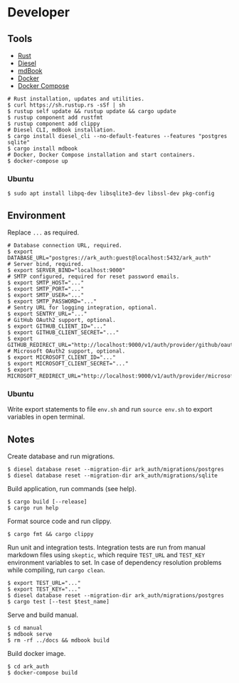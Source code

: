 # Developer

## Tools

- [Rust](https://www.rust-lang.org/)
- [Diesel](http://diesel.rs/)
- [mdBook](https://github.com/rust-lang-nursery/mdBook)
- [Docker](https://docs.docker.com/install/)
- [Docker Compose](https://docs.docker.com/compose/)

```shell
# Rust installation, updates and utilities.
$ curl https://sh.rustup.rs -sSf | sh
$ rustup self update && rustup update && cargo update
$ rustup component add rustfmt
$ rustup component add clippy
# Diesel CLI, mdBook installation.
$ cargo install diesel_cli --no-default-features --features "postgres sqlite"
$ cargo install mdbook
# Docker, Docker Compose installation and start containers.
$ docker-compose up
```

### Ubuntu

```shell
$ sudo apt install libpq-dev libsqlite3-dev libssl-dev pkg-config
```

## Environment

Replace `...` as required.

```shell
# Database connection URL, required.
$ export DATABASE_URL="postgres://ark_auth:guest@localhost:5432/ark_auth"
# Server bind, required.
$ export SERVER_BIND="localhost:9000"
# SMTP configured, required for reset password emails.
$ export SMTP_HOST="..."
$ export SMTP_PORT="..."
$ export SMTP_USER="..."
$ export SMTP_PASSWORD="..."
# Sentry URL for logging integration, optional.
$ export SENTRY_URL="..."
# GitHub OAuth2 support, optional.
$ export GITHUB_CLIENT_ID="..."
$ export GITHUB_CLIENT_SECRET="..."
$ export GITHUB_REDIRECT_URL="http://localhost:9000/v1/auth/provider/github/oauth2"
# Microsoft OAuth2 support, optional.
$ export MICROSOFT_CLIENT_ID="..."
$ export MICROSOFT_CLIENT_SECRET="..."
$ export MICROSOFT_REDIRECT_URL="http://localhost:9000/v1/auth/provider/microsoft/oauth2"
```

### Ubuntu

Write export statements to file `env.sh` and run `source env.sh` to export variables in open terminal.

## Notes

Create database and run migrations.

```shell
$ diesel database reset --migration-dir ark_auth/migrations/postgres
$ diesel database reset --migration-dir ark_auth/migrations/sqlite
```

Build application, run commands (see help).

```shell
$ cargo build [--release]
$ cargo run help
```

Format source code and run clippy.

```shell
$ cargo fmt && cargo clippy
```

Run unit and integration tests. Integration tests are run from manual markdown files using `skeptic`, which require `TEST_URL` and `TEST_KEY` environment variables to set. In case of dependency resolution problems while compiling, run `cargo clean`.

```shell
$ export TEST_URL="..."
$ export TEST_KEY="..."
$ diesel database reset --migration-dir ark_auth/migrations/postgres
$ cargo test [--test $test_name]
```

Serve and build manual.

```shell
$ cd manual
$ mdbook serve
$ rm -rf ../docs && mdbook build
```

Build docker image.

```Shell
$ cd ark_auth
$ docker-compose build
```
